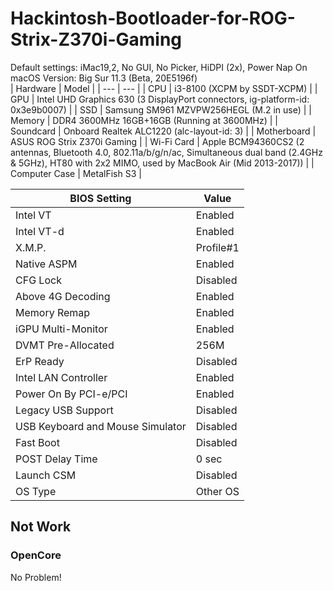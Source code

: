 # Hackintosh-Bootloader-for-ROG-Strix-Z370i-Gaming
Default settings: iMac19,2, No GUI, No Picker, HiDPI (2x), Power Nap On  
macOS Version: Big Sur 11.3 (Beta, 20E5196f)  
| Hardware | Model |
| --- | --- |
| CPU | i3-8100 (XCPM by SSDT-XCPM) |
| GPU | Intel UHD Graphics 630 (3 DisplayPort connectors, ig-platform-id: 0x3e9b0007) |
| SSD | Samsung SM961 MZVPW256HEGL (M.2 in use) |
| Memory | DDR4 3600MHz 16GB+16GB (Running at 3600MHz) |
| Soundcard | Onboard Realtek ALC1220 (alc-layout-id: 3) |
| Motherboard | ASUS ROG Strix Z370i Gaming |
| Wi-Fi Card | Apple BCM94360CS2 (2 antennas, Bluetooth 4.0, 802.11a/b/g/n/ac, Simultaneous dual band (2.4GHz & 5GHz), HT80 with 2x2 MIMO, used by MacBook Air (Mid 2013-2017)) |
| Computer Case | MetalFish S3 |

| BIOS Setting | Value |
| --- | --- |
| Intel VT | Enabled |
| Intel VT-d | Enabled |
| X.M.P. | Profile#1 |
| Native ASPM | Enabled |
| CFG Lock | Disabled |
| Above 4G Decoding | Enabled |
| Memory Remap | Enabled |
| iGPU Multi-Monitor | Enabled |
| DVMT Pre-Allocated | 256M |
| ErP Ready | Disabled |
| Intel LAN Controller | Enabled |
| Power On By PCI-e/PCI | Enabled |
| Legacy USB Support | Disabled |
| USB Keyboard and Mouse Simulator | Disabled |
| Fast Boot | Disabled |
| POST Delay Time | 0 sec |
| Launch CSM | Disabled |
| OS Type | Other OS |

## Not Work
### OpenCore
No Problem!
